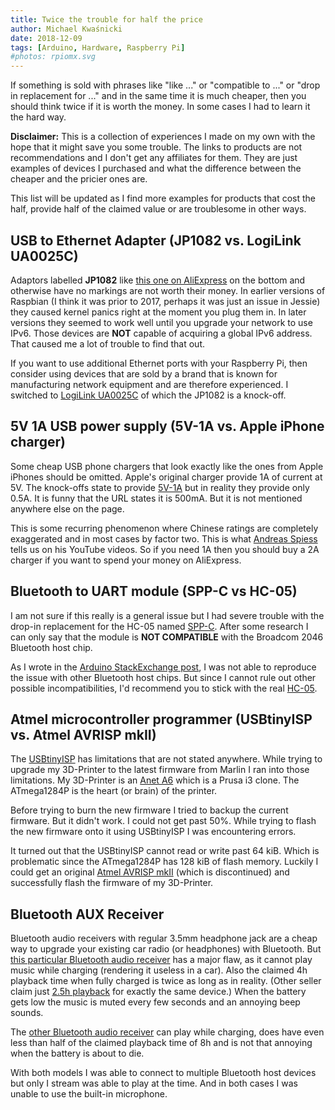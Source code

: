 ```yaml
---
title: Twice the trouble for half the price
author: Michael Kwaśnicki
date: 2018-12-09
tags: [Arduino, Hardware, Raspberry Pi]
#photos: rpiomx.svg
---
```


If something is sold with phrases like "like ..." or "compatible to ..." or "drop in replacement for ..." and in the same time it is much cheaper, then you should think twice if it is worth the money.
In some cases I had to learn it the hard way.

<!-- more -->

**Disclaimer:**
This is a collection of experiences I made on my own with the hope that it might save you some trouble.
The links to products are not recommendations and I don't get any affiliates for them.
They are just examples of devices I purchased and what the difference between the cheaper and the pricier ones are.

This list will be updated as I find more examples for products that cost the half, provide half of the claimed value or are troublesome in other ways.



USB to Ethernet Adapter (JP1082 vs. LogiLink UA0025C)
-----------------------------------------------------
Adaptors labelled __JP1082__ like [this one on AliExpress][JP1082] on the bottom and otherwise have no markings are not worth their money.
In earlier versions of Raspbian (I think it was prior to 2017, perhaps it was just an issue in Jessie) they caused kernel panics right at the moment you plug them in.
In later versions they seemed to work well until you upgrade your network to use IPv6.
Those devices are __NOT__ capable of acquiring a global IPv6 address.
That caused me a lot of trouble to find that out.

If you want to use additional Ethernet ports with your Raspberry Pi, then consider using devices that are sold by a brand that is known for manufacturing network equipment and are therefore experienced.
I switched to [LogiLink UA0025C][UA0025C] of which the JP1082 is a knock-off.



5V 1A USB power supply (5V-1A vs. Apple iPhone charger)
-------------------------------------------------------
Some cheap USB phone chargers that look exactly like the ones from Apple iPhones should be omitted.
Apple's original charger provide 1A of current at 5V.
The knock-offs state to provide [5V-1A][5V-1A] but in reality they provide only 0.5A.
It is funny that the URL states it is 500mA.
But it is not mentioned anywhere else on the page.

This is some recurring phenomenon where Chinese ratings are completely exaggerated and in most cases by factor two.
This is what [Andreas Spiess][Spiess] tells us on his YouTube videos.
So if you need 1A then you should buy a 2A charger if you want to spend your money on AliExpress.



Bluetooth to UART module (SPP-C vs HC-05)
-----------------------------------------
I am not sure if this really is a general issue but I had severe trouble with the drop-in replacement for the HC-05 named [SPP-C].
After some research I can only say that the module is __NOT COMPATIBLE__ with the Broadcom 2046 Bluetooth host chip.

As I wrote in the [Arduino StackExchange post][SPP-ArduinoStackExchange], I was not able to reproduce the issue with other Bluetooth host chips.
But since I cannot rule out other possible incompatibilities, I'd recommend you to stick with the real [HC-05].



Atmel microcontroller programmer (USBtinyISP vs. Atmel AVRISP mkII)
-------------------------------------------------------------------
The [USBtinyISP][USBtinyISP] has limitations that are not stated anywhere.
While trying to upgrade my 3D-Printer to the latest firmware from Marlin I ran into those limitations.
My 3D-Printer is an [Anet A6][AnetA6] which is a Prusa i3 clone.
The ATmega1284P is the heart (or brain) of the printer.

Before trying to burn the new firmware I tried to backup the current firmware.
But it didn't work.
I could not get past 50%.
While trying to flash the new firmware onto it using USBtinyISP I was encountering errors.

It turned out that the USBtinyISP cannot read or write past 64 kiB.
Which is problematic since the ATmega1284P has 128 kiB of flash memory.
Luckily I could get an original [Atmel AVRISP mkII][AVRISP] (which is discontinued) and successfully flash the firmware of my 3D-Printer.



Bluetooth AUX Receiver
----------------------
Bluetooth audio receivers with regular 3.5mm headphone jack are a cheap way to upgrade your existing car radio (or headphones) with Bluetooth.
But [this particular Bluetooth audio receiver][BT-Audio1a] has a major flaw, as it cannot play music while charging (rendering it useless in a car).
Also the claimed 4h playback time when fully charged is twice as long as in reality.
(Other seller claim just [2.5h playback][BT-Audio1b] for exactly the same device.)
When the battery gets low the music is muted every few seconds and an annoying beep sounds.

The [other Bluetooth audio receiver][BT-Audio2] can play while charging, does have even less than half of the claimed playback time of 8h and is not that annoying when the battery is about to die.

With both models I was able to connect to multiple Bluetooth host devices but only I stream was able to play at the time.
And in both cases I was unable to use the built-in microphone.



[JP1082]:   https://www.aliexpress.com/item/USB-2-0-To-LAN-RJ45-Ethernet-10-100Mbps-Network-Card-Adapter-CSUG-For-PC-Laptop/32715354849.html
[UA0025C]:  http://logilink.eu/showproduct/UA0025C.htm
[5V-1A]:    https://www.aliexpress.com/item/EU-Wall-Charger-USB-Plug-5V-500mA-AC-Micro-USB-Power-Adapter-For-Iphone-4s-5/32655488918.html
[Spiess]:   http://www.sensorsiot.org
[SPP-ArduinoStackExchange]: https://arduino.stackexchange.com/questions/26873/sending-data-using-bluetooth-spp-c-module-without-a-breakout-board
[SPP-C]:    https://www.aliexpress.com/item/SPP-C-Bluetooth-serial-pass-through-module-wireless-serial-communication-from-machine-Wireless-SPPC-Bluetooth-Module/32819227387.html
[HC-05]:    https://www.aliexpress.com/item/HC-05-Bluetooth-serial-adapter-module-from-one-group-CSR-51-microcontroller/32293429853.html
[USBtinyISP]:   https://www.aliexpress.com/item/1Set-USBTiny-USBtinyISP-AVR-ISP-Programmer-Bootloader-Meag2560-UNO-R3-With-10pin-Programming-Cable/32886299494.html
[AnetA6]:   http://www.anet3dprinter.com/e_products/A6-Prusa-i3-3d-printer-353.html
[AVRISP]:   https://www.microchip.com/developmenttools/ProductDetails/PartNo/atavrisp2
[BT-Audio1a]:   https://www.aliexpress.com/item/New-Hot-3-5mm-Jack-Clip-on-Wireless-Bluetooth-Receiver-Mini-Bluetooth-Car-kit-Audio-Music/32870023612.html
[BT-Audio1b]:   https://www.aliexpress.com/item/Universal-3-5mm-jack-Bluetooth-Aux-Audio-Receiver-Adapter-Hands-free-Car-Kit-Music-Receiver-with/32956106509.html
[BT-Audio2]:    https://www.aliexpress.com/item/Bluetooth-AUX-Audio-3-5MM-Jack-Music-Bluetooth-Receiver-Car-Kit-Wireless-Speaker-Headphone-Adapter-Hands/32829768711.html
